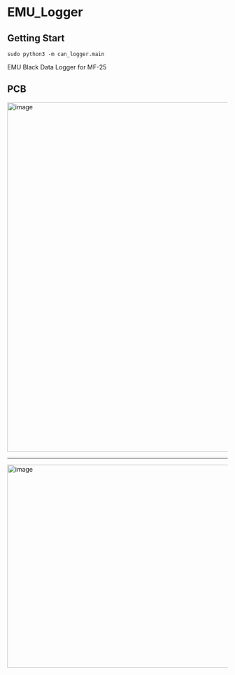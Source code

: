 # EMU_Logger

## Getting Start
``` python3
sudo python3 -m can_logger.main
```

EMU Black Data Logger for MF-25
## PCB
<img width="1377" height="798" alt="image" src="https://github.com/user-attachments/assets/f7d34a73-1d54-47b3-990c-a37b06438d0c" />

---

<img width="1407" height="464" alt="image" src="https://github.com/user-attachments/assets/597415f6-2983-469c-8f1b-2ad00ea69bce" />

